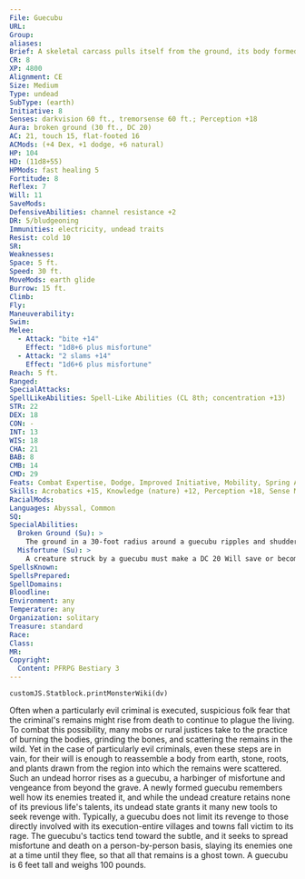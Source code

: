 ```yaml
---
File: Guecubu
URL: 
Group: 
aliases: 
Brief: A skeletal carcass pulls itself from the ground, its body formed as much from earth and soil as from bones and rotting flesh.
CR: 8
XP: 4800
Alignment: CE
Size: Medium
Type: undead
SubType: (earth)
Initiative: 8
Senses: darkvision 60 ft., tremorsense 60 ft.; Perception +18
Aura: broken ground (30 ft., DC 20)
AC: 21, touch 15, flat-footed 16
ACMods: (+4 Dex, +1 dodge, +6 natural)
HP: 104
HD: (11d8+55)
HPMods: fast healing 5
Fortitude: 8
Reflex: 7
Will: 11
SaveMods: 
DefensiveAbilities: channel resistance +2
DR: 5/bludgeoning
Immunities: electricity, undead traits
Resist: cold 10
SR: 
Weaknesses: 
Space: 5 ft.
Speed: 30 ft.
MoveMods: earth glide
Burrow: 15 ft.
Climb: 
Fly: 
Maneuverability: 
Swim: 
Melee: 
  - Attack: "bite +14"
    Effect: "1d8+6 plus misfortune"
  - Attack: "2 slams +14"
    Effect: "1d6+6 plus misfortune"
Reach: 5 ft.
Ranged: 
SpecialAttacks: 
SpellLikeAbilities: Spell-Like Abilities (CL 8th; concentration +13)   At Will-stone shape   3/day-soften earth and stone, spike growth (DC 18)   1/day-spike stones (DC 19), transmute mud to rock (DC 20), transmute rock to mud (DC 20)
STR: 22
DEX: 18
CON: -
INT: 13
WIS: 18
CHA: 21
BAB: 8
CMB: 14
CMD: 29
Feats: Combat Expertise, Dodge, Improved Initiative, Mobility, Spring Attack, Whirlwind Attack
Skills: Acrobatics +15, Knowledge (nature) +12, Perception +18, Sense Motive +18, Stealth +18
RacialMods: 
Languages: Abyssal, Common
SQ: 
SpecialAbilities:
  Broken Ground (Su): >
    The ground in a 30-foot radius around a guecubu ripples and shudders unnaturally. This transforms the area surrounding a guecubu into difficult terrain. A guecubu can move through this area with no penalty. Consecrated ground cannot be affected by this ability, nor can any area warded by a magic circle against chaos or a magic circle against evil.
  Misfortune (Su): >
    A creature struck by a guecubu must make a DC 20 Will save or become permanently cursed with misfortune. The victim of this curse takes a -4 penalty on all attack rolls, saving throws, and skill checks, and any critical threat against the victim automatically confirms. If a guecubu hits a creature already suffering from this curse, the victim must make a DC 20 Will save or be staggered for 1 round. This is a curse effect. The save DC is Charisma-based.
SpellsKnown: 
SpellsPrepared: 
SpellDomains: 
Bloodline: 
Environment: any
Temperature: any
Organization: solitary
Treasure: standard
Race: 
Class: 
MR: 
Copyright:
  Content: PFRPG Bestiary 3
---
```

```dataviewjs
customJS.Statblock.printMonsterWiki(dv)
```
Often when a particularly evil criminal is executed, suspicious folk fear that the criminal's remains might rise from death to continue to plague the living. To combat this possibility, many mobs or rural justices take to the practice of burning the bodies, grinding the bones, and scattering the remains in the wild. Yet in the case of particularly evil criminals, even these steps are in vain, for their will is enough to reassemble a body from earth, stone, roots, and plants drawn from the region into which the remains were scattered. Such an undead horror rises as a guecubu, a harbinger of misfortune and vengeance from beyond the grave.  A newly formed guecubu remembers well how its enemies treated it, and while the undead creature retains none of its previous life's talents, its undead state grants it many new tools to seek revenge with. Typically, a guecubu does not limit its revenge to those directly involved with its execution-entire villages and towns fall victim to its rage. The guecubu's tactics tend toward the subtle, and it seeks to spread misfortune and death on a person-by-person basis, slaying its enemies one at a time until they flee, so that all that remains is a ghost town.  A guecubu is 6 feet tall and weighs 100 pounds.
